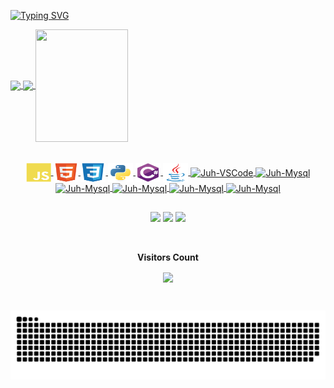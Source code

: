 [![Typing SVG](https://readme-typing-svg.herokuapp.com/?color=A533FF&size=35&center=true&vCenter=true&width=1000&lines=HI,+My+name+is+Júlia+Maria;I'm+19+years+old;I'm+from+Brazil;I+study+systems+analysis+and+development)](https://git.io/typing-svg)


<div>
  <a href="https://github.com/mfjuliaa">
  <img height="140em"   align="center" src="https://github-readme-stats.vercel.app/api?username=mfjuliaa&show_icons=true&theme=react&include_all_commits=true&count_private=true"/>
  <img height="140em"  align="center" src="https://github-readme-stats.vercel.app/api/top-langs/?username=mfjuliaa&layout=compact&langs_count=7&theme=react" /> 

  <img align="center" width="148" height="180" src="https://media1.tenor.com/images/68e8337fb4eb7e40645d832c64762a8b/tenor.gif?itemid=19443613">
</div>
 <br>
<div  align="center"> 
  <div style="display: inline_block"><br>
  <img align="center" alt="Juh-Js" height="30" width="40" src="https://raw.githubusercontent.com/devicons/devicon/master/icons/javascript/javascript-plain.svg">
  <img align="center" alt="HTML" height="30" width="40" src="https://raw.githubusercontent.com/devicons/devicon/master/icons/html5/html5-original.svg">
  <img align="center" alt="CSS" height="30" width="40" src="https://raw.githubusercontent.com/devicons/devicon/master/icons/css3/css3-original.svg">
  <img align="center" alt="Python" height="30" width="40" src="https://raw.githubusercontent.com/devicons/devicon/master/icons/python/python-original.svg">
  <img align="center" alt="Csharp" height="30" width="40" src="https://raw.githubusercontent.com/devicons/devicon/master/icons/csharp/csharp-original.svg">
  <img align="center" alt="java" height="30" width="40" src="https://raw.githubusercontent.com/devicons/devicon/master/icons/java/java-original.svg">
  <img align="center" alt="Juh-VSCode" height="30" width="40" title="Visual Studio Code" src="https://cdn.jsdelivr.net/gh/devicons/devicon/icons/vscode/vscode-original.svg">
 <img align="center" alt="Juh-Mysql" height="30" width="40" title="MySQL" src="https://cdn.jsdelivr.net/gh/devicons/devicon/icons/mysql/mysql-original-wordmark.svg"> 
 <img align="center" alt="Juh-Mysql" height="25" width="40" title="MySQL" src=https://img.shields.io/badge/Canva-%2300C4CC.svg?&style>
 <img align="center" alt="Juh-Mysql" height="25" width="40" title="MySQL" src=https://img.shields.io/badge/Figma-F24E1E?style=for-the-badge&logo=figma&logoColor=white>
 <img align="center" alt="Juh-Mysql" height="25" width="40" title="MySQL" src=https://img.shields.io/badge/Duolingo-58CC02?style=for-the-badge&logo=Duolingo&logoColor=white>
 <img align="center" alt="Juh-Mysql" height="25" width="40" title="MySQL" src=https://aleen42.github.io/badges/src/photoshop.svg>

##
  </div>

  <a href="https://www.instagram.com/mf.juh/" target="_blank"><img src="https://img.shields.io/badge/-Instagram-%23E4405F?style=for-the-badge&logo=instagram&logoColor=white" target="_blank"></a>
   <a href="juliamariafrancisco3@gmail.com"><img src="https://img.shields.io/badge/-Gmail-%23333?style=for-the-badge&logo=gmail&logoColor=white" target="_blank"></a>
  <a href="https://www.linkedin.com/in/julia-maria-francisco-984061255?utm_source=share&utm_campaign=share_via&utm_content=profile&utm_medium=android_app  /" target="_blank"><img src="https://img.shields.io/badge/-LinkedIn-%230077B5?style=for-the-badge&logo=linkedin&logoColor=white" target="_blank"></a> 

 
 
</div>

<div align="center">
<br><p align="centre"><b>Visitors Count</b></p>  
<p align="center"><img align="center" src="https://profile-counter.glitch.me/{mfjuliaa}/count.svg" /></p> 
<br>
</div>
 
![Snake animation](https://raw.githubusercontent.com/Platane/snk/output/github-contribution-grid-snake.svg) 
